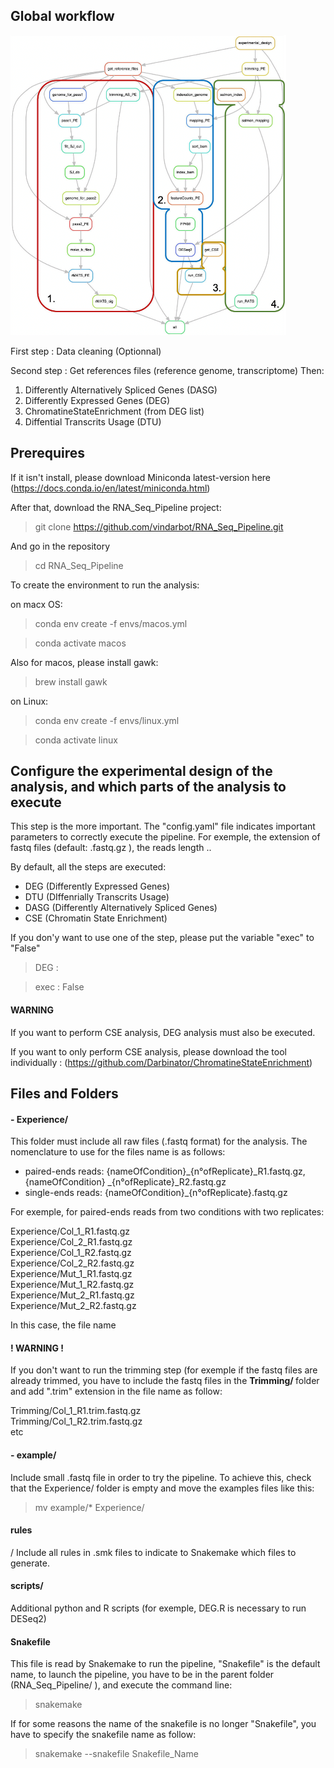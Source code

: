 ## Global workflow 

![alt text](dag.png)

First step : Data cleaning (Optionnal)

Second step : Get references files (reference genome, transcriptome)
Then:
1. Differently Alternatively Spliced Genes (DASG)
2. Differently Expressed Genes (DEG)
3. ChromatineStateEnrichment (from DEG list)
4. Diffential Transcrits Usage (DTU)

## Prerequires

If it isn't install, please download Miniconda latest-version here (https://docs.conda.io/en/latest/miniconda.html)

After that, download the RNA_Seq_Pipeline project:
> git clone https://github.com/vindarbot/RNA_Seq_Pipeline.git

And go in the repository 
> cd RNA_Seq_Pipeline 

To create the environment to run the analysis:

on macx OS:
> conda env create -f envs/macos.yml

> conda activate macos

Also for macos, please install gawk:

> brew install gawk

on Linux:
> conda env create -f envs/linux.yml

> conda activate linux

## Configure the experimental design of the analysis, and which parts of the analysis to execute

This step is the more important. 
The "config.yaml" file indicates important parameters to correctly execute the pipeline. For exemple, the extension of fastq files (default: .fastq.gz ), the reads length ..

By default, all the steps are executed:
 - DEG (Differently Expressed Genes)
 - DTU (DIffenrially Transcrits Usage)
 - DASG (Differently Alternatively Spliced Genes)
 - CSE (Chromatin State Enrichment)
 
If you don'y want to use one of the step, please put the variable "exec" to "False"
 > DEG : 

 >  exec : False

#### WARNING 

If you want to perform CSE analysis, DEG analysis must also be executed.

If you want to only perform CSE analysis, please download the tool individually :
(https://github.com/Darbinator/ChromatineStateEnrichment)

## Files and Folders
#### - Experience/ 

This folder must include all raw files (.fastq format) for the analysis. The nomenclature to use for the files name is as follows:
 - paired-ends reads: {nameOfCondition}_{n°ofReplicate}_R1.fastq.gz, {nameOfCondition} _{n°ofReplicate}_R2.fastq.gz
 - single-ends reads: {nameOfCondition}_{n°ofReplicate}.fastq.gz

For exemple, for paired-ends reads from two conditions with two replicates:

Experience/Col_1_R1.fastq.gz <br>
Experience/Col_2_R1.fastq.gz <br>
Experience/Col_1_R2.fastq.gz <br>
Experience/Col_2_R2.fastq.gz <br>
Experience/Mut_1_R1.fastq.gz <br>
Experience/Mut_1_R2.fastq.gz <br>
Experience/Mut_2_R1.fastq.gz <br>
Experience/Mut_2_R2.fastq.gz <br>

In this case, the file name 
#### ! WARNING !

If you don't want to run the trimming step (for exemple if the fastq files are already trimmed, you have to include the fastq files in the <b> Trimming/ </b> folder and add ".trim" extension in the file name as follow:

Trimming/Col_1_R1.trim.fastq.gz <br>
Trimming/Col_1_R2.trim.fastq.gz <br>
etc

#### - example/ 

Include small .fastq file in order to try the pipeline. To achieve this, check that the Experience/ folder is empty and move the examples files like this:

> mv example/* Experience/

#### rules
/
Include all rules in .smk files to indicate to Snakemake which files to generate.

#### scripts/

Additional python and R scripts (for exemple, DEG.R is necessary to run DESeq2)

#### Snakefile 

This file is read by Snakemake to run the pipeline, "Snakefile" is the default name, to launch the pipeline, you have to be in the parent folder (RNA_Seq_Pipeline/ ), and execute the command line:
> snakemake

If for some reasons the name of the snakefile is no longer "Snakefile", you have to specify the snakefile name as follow:
> snakemake --snakefile Snakefile_Name


#
